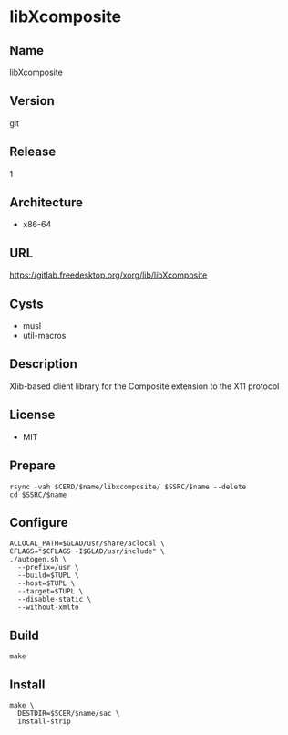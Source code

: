 # libXcomposite

## Name
libXcomposite

## Version
git

## Release
1

## Architecture
* x86-64

## URL
https://gitlab.freedesktop.org/xorg/lib/libXcomposite

## Cysts
* musl
* util-macros

## Description
Xlib-based client library for the Composite extension to the X11 protocol

## License
* MIT

## Prepare
```shell
rsync -vah $CERD/$name/libxcomposite/ $SSRC/$name --delete
cd $SSRC/$name
```

## Configure
```shell
ACLOCAL_PATH=$GLAD/usr/share/aclocal \
CFLAGS="$CFLAGS -I$GLAD/usr/include" \
./autogen.sh \
  --prefix=/usr \
  --build=$TUPL \
  --host=$TUPL \
  --target=$TUPL \
  --disable-static \
  --without-xmlto
```

## Build
```shell
make
```

## Install
```shell
make \
  DESTDIR=$SCER/$name/sac \
  install-strip
```
